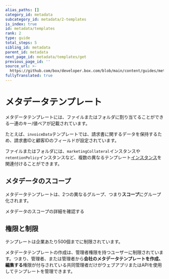 ```yaml
---
alias_paths: []
category_id: metadata
subcategory_id: metadata/2-templates
is_index: true
id: metadata/templates
rank: 2
type: guide
total_steps: 5
sibling_id: metadata
parent_id: metadata
next_page_id: metadata/templates/get
previous_page_id: ''
source_url: >-
  https://github.com/box/developer.box.com/blob/main/content/guides/metadata/2-templates/0-index.md
fullyTranslated: true
---
```

# メタデータテンプレート

メタデータテンプレートには、ファイルまたはフォルダに割り当てることができる一連のキー/値ペアが記載されています。

たとえば、`invoiceData`テンプレートでは、請求書に関するデータを保持するため、請求書IDと顧客IDのフィールドが設定されています。

ファイルまたはフォルダには、`marketingCollateral`インスタンスや`retentionPolicy`インスタンスなど、複数の異なるテンプレート[インスタンス][instance]を関連付けることができます。

## メタデータのスコープ

メタデータテンプレートは、2つの異なるグループ、つまり**スコープ**にグループ化されます。

<CTA to="g://metadata/scopes">

メタデータのスコープの詳細を確認する

</CTA>

## 権限と制限

テンプレートは企業あたり500個までに制限されています。

メタデータテンプレートの作成は、管理者権限を持つユーザーに制限されています。つまり、管理者、または管理者から**会社のメタデータテンプレートを作成、編集する**権限が付与されている共同管理者だけがウェブアプリまたはAPIを使用してテンプレートを管理できます。

[instance]: g://metadata/instances

[template]: g://metadata/templates
